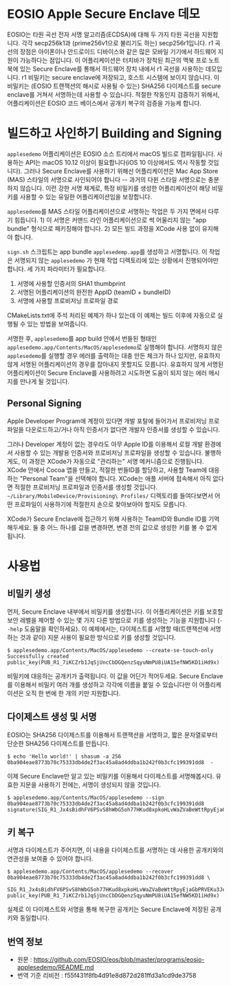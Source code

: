 # EOSIO Apple Secure Enclave 데모

EOSIO는 타원 곡선 전자 서명 알고리즘(ECDSA)에 대해 두 가지 타원 곡선을
지원합니다. 각각 secp256k1과 (prime256v1으로 불리기도 하는) secp256r1입니다.
r1 곡선의 장점은 아이폰이나 안드로이드 디바이스와 같은 많은 모바일 기기에서
하드웨어 지원이 가능하다는 점입니다. 이 어플리케이션은 터치바가 장착된
최근의 맥북 프로 노트북에 있는 Secure Enclave를 통해서 하드웨어 장치 내에서
r1 곡선을 사용하는 데모입니다. r1 비밀키는 secure enclave에 저장되고,
호스트 시스템에 보이지 않습니다. 이 비밀키는 (EOSIO 트랜잭션의 해시로
사용될 수 있는) SHA256 다이제스트를 secure enclave를 거쳐서 서명하는데
사용할 수 있습니다. 적절한 작동인지 검증하기 위해서, 어플리케이션은
EOSIO 코드 베이스에서 공개키 복구의 검증을 가능케 합니다.
 
# 빌드하고 사인하기 Building and Signing
`applesedemo` 어플리케이션은 EOSIO 소스 트리에서 macOS 빌드로 컴파일됩니다.
사용하는 API는 macOS 10.12 이상이 필요합니다(iOS 10 이상에서도 역시 작동할
것입니다). 그러나 Secure Enclave를 사용하기 위해선 어플리케이션은
Mac App Store (MAS) 스타일의 서명으로 사인되어야 합니다 -- 과거의 다윈
스타일 서명으로는 충분하지 않습니다. 이런 강한 서명 체계로,
특정 비밀키를 생성한  어플리케이션이 해당 비밀키를 사용할 수 있는 유일한
어플리케이션임을 보장합니다.

`applesedemo`를 MAS 스타일 어플리케이션으로 서명하는 작업은 두 가지 면에서
다루기 힘듭니다. 1) 이 서명은 커맨드 라인 어플리케이션으로 썩 어울리지
않는 "app bundle" 형식으로 패키징해야 합니다. 2) 모든 빌드 과정을
XCode 사용 없이 유지해야 합니다.

`sign.sh` 스크립트는 app bundle `applesedemp.app`를 생성하고 서명합니다.
이 작업은 서명되지 않는 `applesedemo` 가 현재 작업 디렉토리에 있는 상황에서
진행되어야만 합니다. 세 가지 파라미터가 필요합니다.

1. 서명에 사용할 인증서의 SHA1 thumbprint
2. 서명된 어플리케이션의 완전한 AppID (teamID + bundleID)
3. 서명에 사용할 프로비저닝 프로파일 경로

CMakeLists.txt에 주석 처리된 예제가 하나 있는데 이 예제는 빌드 이후에
자동으로 실행될 수 있는 방법을 보여줍니다.

서명한 후, `applesedemo`를 app build 안에서 번들된 형태인
`applesedemo.app/Contents/MacOS/applesedemo`로 실행해야 합니다.
서명하지 않은 `applesedemo`를 실행할 경우 에러를 출력하는 
대충 만든 체크가 하나 있지만, 유효하지 않게 서명된 어플리케이션의
경우를 잡아내지 못할지도 모릅니다. 유효하지 않게 서명된
어플리케이션이 Secure Enclave를 사용하려고 시도하면 
도움이 되지 않는 에러 메시지를 만나게 될 것입니다.

## Personal Signing

Apple Developer Program에 계정이 있다면 개발 포탈에 들어가서
프로비저닝 프로파일을 다운로드하고/거나 아직 인증서가 없다면
개발자 인증서를 생성할 수 있습니다.

그러나 Developer 계정이 없는 경우라도 아무 Apple ID를 이용해서
로컬 개발 환경에서 사용할 수 있는 개발용 인증서와 프로비저닝
프로파일을 생성할 수 있습니다. 불행하게도, 이 과정은 
XCode가 자동으로 "관리하는" 서명 메커니즘으로 진행됩니다.
XCode 안에서 Cocoa 앱을 만들고, 적절한 번들ID를 할당하고,
사용할 Team에 대응하는 "Personal Team"을 선택해야 합니다.
XCode는 애플 서버에 접속해서 아직 없다면 적절한 프로비저닝
프로파일과 인증서를 생성할 것입니다.
`~/Library/MobileDevice/Provisioning\ Profiles/` 디렉토리를
들여다보면서 어떤 프로파일이 사용하기에 적절한지 
손으로 찾아보아야 할지도 모릅니다.

XCode가 Secure Enclave에 접근하기 위해 사용하는 TeamID와 Bundle ID를
기억해두세요. 둘 중 어느 하나를 값을 변경하면, 변경 전의 값으로
생성한 키를 볼 수 없게 됩니다.

# 사용법
## 비밀키 생성
먼저, Secure Enclave 내부에서 비밀키를 생성합니다. 이 어플리케이션은
키를 보호할 보안 레벨을 제어할 수 있는 몇 가지 다른 방법으로
키를 생성하는 기능을 지원합니다 (`--help` 도움말을 확인하세요).
이 예제에서는, 다이제스트를 서명할 때(트랜잭션에 서명하는 것과 같이)
지문 사용이 필요한 방식으로 키를 생성할 것입니다.
```
$ applesedemo.app/Contents/MacOS/applesedemo --create-se-touch-only
Successfully created
public_key(PUB_R1_7iKCZrb1JqSjUncCbDGQenzSqyuNmPU8iUA15efNW5KD1iHd9x)
```
비밀키에 대응하는 공개키가 출력됩니다. 이 값을 어딘가 적어두세요.
Secure Enclave를 이용해서 비밀키 여러 개를 생성하고 각각에 이름을
붙일 수 있습니다만 이 어플리케이션은 오직 한 번에 한 개의 키만 
지원합니다.
## 다이제스트 생성 및 서명
EOSIO는 SHA256 다이제스트를 이용해서 트랜잭션을 서명하고, 짧은 문자열로부터
단순한 SHA256 다이제스트를 만듭니다.

```
$ echo 'Hello world!' | shasum -a 256
0ba904eae8773b70c75333db4de2f3ac45a8ad4ddba1b242f0b3cfc199391dd8  -
```
이제 Secure Enclave만 알고 있는 비밀키를 이용해서 다이제스트를
서명해봅시다. 유효한 지문을 사용하기 전에는, 서명이 생성되지 않을 것입니다.
```
$ applesedemo.app/Contents/MacOS/applesedemo --sign 0ba904eae8773b70c75333db4de2f3ac45a8ad4ddba1b242f0b3cfc199391dd8
signature(SIG_R1_Jx4sBidhFV6PSvS8hWbG5oh77HKud8xpkoHLvWaZVaBeWttRpyEjaGbPRVEKu3JePTyVjANmP4GKFtG2DAuB4MTVqsdC9W)
```
## 키 복구
서명과 다이제스트가 주어지면, 이 내용을 다이제스트를 서명하는 데 
사용한 공개키와의 연관성을 보여줄 수 있어야 합니다.
```
$ applesedemo.app/Contents/MacOS/applesedemo --recover 0ba904eae8773b70c75333db4de2f3ac45a8ad4ddba1b242f0b3cfc199391dd8 \
     SIG_R1_Jx4sBidhFV6PSvS8hWbG5oh77HKud8xpkoHLvWaZVaBeWttRpyEjaGbPRVEKu3JePTyVjANmP4GKFtG2DAuB4MTVqsdC9W
public_key(PUB_R1_7iKCZrb1JqSjUncCbDGQenzSqyuNmPU8iUA15efNW5KD1iHd9x)
```
실제로 이 다이제스트와 서명을 통해 복구한 공개키는 Secure Enclave에 
저장된 공개키와 동일합니다.

## 번역 정보

* 원문 : https://github.com/EOSIO/eos/blob/master/programs/eosio-applesedemo/README.md
* 번역 기준 리비전 : f55f431f8fb4d91e8d872d281ffd3a1cd9de3758